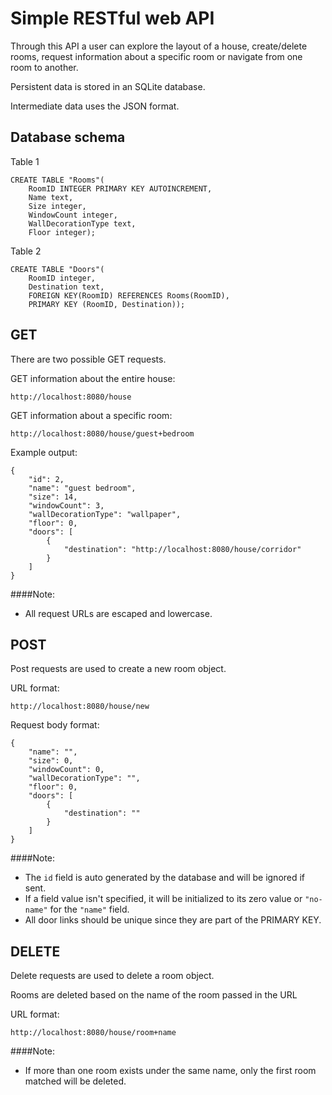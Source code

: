 # Simple RESTful web API

Through this API a user can explore the layout of a house, create/delete rooms, request information about a specific room or navigate from one room to another.

Persistent data is stored in an SQLite database.
  
Intermediate data uses the JSON format.

## Database schema

Table 1

    CREATE TABLE "Rooms"(
        RoomID INTEGER PRIMARY KEY AUTOINCREMENT,
        Name text,
        Size integer,
        WindowCount integer,
        WallDecorationType text,
        Floor integer);



Table 2

    CREATE TABLE "Doors"(
        RoomID integer,
        Destination text,
        FOREIGN KEY(RoomID) REFERENCES Rooms(RoomID),
        PRIMARY KEY (RoomID, Destination));

## GET

There are two possible GET requests.


GET information about the entire house: 

    http://localhost:8080/house


GET information about a specific room: 

    http://localhost:8080/house/guest+bedroom


Example output:

    {
        "id": 2,
        "name": "guest bedroom",
        "size": 14,
        "windowCount": 3,
        "wallDecorationType": "wallpaper",
        "floor": 0,
        "doors": [
            {
                "destination": "http://localhost:8080/house/corridor"
            }
        ]
    }


####Note:

* All request URLs are escaped and lowercase.


## POST

Post requests are used to create a new room object.

URL format:

    http://localhost:8080/house/new

Request body format:

    {
        "name": "",
        "size": 0,
        "windowCount": 0,
        "wallDecorationType": "",
        "floor": 0,
        "doors": [
            {
                "destination": ""
            }
        ]
    }

####Note:

* The `id` field is auto generated by the database and will be ignored if sent.
* If a field value isn't specified, it will be initialized to its zero value or `"no-name"` for the `"name"` field.
* All door links should be unique since they are part of the PRIMARY KEY.


## DELETE

Delete requests are used to delete a room object.

Rooms are deleted based on the name of the room passed in the URL 

URL format:

    http://localhost:8080/house/room+name

####Note:

* If more than one room exists under the same name, only the first room matched will be deleted. 